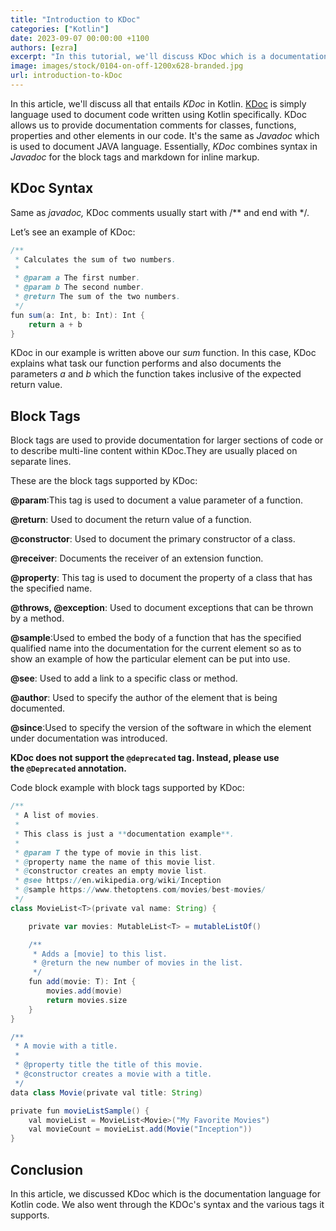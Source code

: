 ```yaml
---
title: "Introduction to KDoc"
categories: ["Kotlin"]
date: 2023-09-07 00:00:00 +1100 
authors: [ezra]
excerpt: "In this tutorial, we'll discuss KDoc which is a documentation langunage for Kotlin code."
image: images/stock/0104-on-off-1200x628-branded.jpg
url: introduction-to-kDoc
---
```


In this article, we'll discuss all that entails <em>KDoc</em> in Kotlin. [KDoc](https://kotlinlang.org/docs/kotlin-doc.html#links-to-elements) is simply language used to document code written using Kotlin specifically. KDoc allows us to provide documentation comments for classes, functions, properties and other elements in our code. It's the same as <em>Javadoc</em> which is used to document JAVA language. Essentially, <em>KDoc</em> combines syntax in <em>Javadoc </em>for the block tags and markdown for inline markup.
## KDoc Syntax
Same as <em>javadoc, </em>KDoc comments usually start with /** and end with */.

Let’s see an example of KDoc:
```groovy
/**
 * Calculates the sum of two numbers.
 *
 * @param a The first number.
 * @param b The second number.
 * @return The sum of the two numbers.
 */
fun sum(a: Int, b: Int): Int {
    return a + b
}
```
KDoc in our example is written above our <em>sum</em> function. In this case, KDoc explains what task our function performs and also documents the parameters <em>a</em> and <em>b</em> which the function takes inclusive of the expected return value.

## Block Tags
Block tags are used to provide documentation for larger sections of code or to describe multi-line content within KDoc.They are usually placed on separate lines.

These are the block tags supported by KDoc:

**@param**:This tag is used to document a value parameter of a function.

**@return**: Used to document the return value of a function.

**@constructor**: Used to document the primary constructor of a class.

**@receiver**: Documents the receiver of an extension function.

**@property**: This tag is used to document the property of a class that has the specified name.

**@throws, @exception**: Used to document exceptions that can be thrown by a method.

**@sample**:Used to embed the body of a function that has the specified qualified name into the documentation for the current element so as to show an example of how the particular element can be put into use.

**@see**: Used to add a link to a specific class or method.

**@author**: Used to specify the author of the element that is being documented.

**@since**:Used to specify the version of the software in which the element under documentation was introduced.

**KDoc does not support the <code class="code ">@deprecated</code> tag. Instead, please use the <code class="code ">@Deprecated</code> annotation.**

Code block example with block tags supported by KDoc:

```groovy
/**
 * A list of movies.
 *
 * This class is just a **documentation example**.
 *
 * @param T the type of movie in this list.
 * @property name the name of this movie list.
 * @constructor creates an empty movie list.
 * @see https://en.wikipedia.org/wiki/Inception
 * @sample https://www.thetoptens.com/movies/best-movies/
 */
class MovieList<T>(private val name: String) {

    private var movies: MutableList<T> = mutableListOf()

    /**
     * Adds a [movie] to this list.
     * @return the new number of movies in the list.
     */
    fun add(movie: T): Int {
        movies.add(movie)
        return movies.size
    }
}

/**
 * A movie with a title.
 *
 * @property title the title of this movie.
 * @constructor creates a movie with a title.
 */
data class Movie(private val title: String)

private fun movieListSample() {
    val movieList = MovieList<Movie>("My Favorite Movies")
    val movieCount = movieList.add(Movie("Inception"))
}
```

## Conclusion
In this article, we discussed KDoc which is the documentation language for Kotlin code. We also went through the KDOc's syntax and the various tags it supports.
